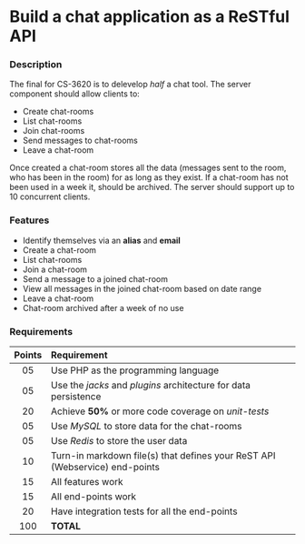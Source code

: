Build a chat application as a ReSTful API
=========================================

### Description

The final for CS-3620 is to delevelop *half* a chat tool.  The server component should allow clients to:

- Create chat-rooms
- List chat-rooms
- Join chat-rooms
- Send messages to chat-rooms
- Leave a chat-room

Once created a chat-room stores all the data (messages sent to the room, who has been in the room) for as long as they exist.  If a chat-room has not been used in a week it, should be archived.  The server should support up to 10 concurrent clients.

### Features

- Identify themselves via an **alias** and **email**
- Create a chat-room
- List chat-rooms
- Join a chat-room
- Send a message to a joined chat-room
- View all messages in the joined chat-room based on date range
- Leave a chat-room
- Chat-room archived after a week of no use

### Requirements

| Points | Requirement |
|:------:|:------------|
|05|Use PHP as the programming language|
|05|Use the *jacks* and *plugins* architecture for data persistence|
|20|Achieve **50%** or more code coverage on *unit-tests*|
|05|Use *MySQL* to store data for the chat-rooms|
|05|Use *Redis* to store the user data|
|10|Turn-in markdown file(s) that defines your ReST API (Webservice) end-points|
|15|All features work|
|15|All end-points work|
|20|Have integration tests for all the end-points|
|100| **TOTAL** |

